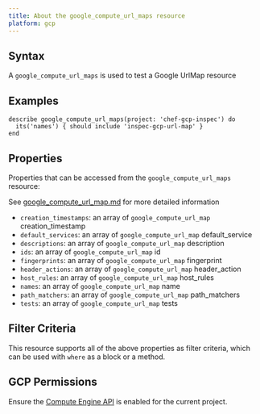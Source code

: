 ```yaml
---
title: About the google_compute_url_maps resource
platform: gcp
---
```


## Syntax
A `google_compute_url_maps` is used to test a Google UrlMap resource

## Examples
```
describe google_compute_url_maps(project: 'chef-gcp-inspec') do
  its('names') { should include 'inspec-gcp-url-map' }
end
```

## Properties
Properties that can be accessed from the `google_compute_url_maps` resource:

See [google_compute_url_map.md](google_compute_url_map.md) for more detailed information
  * `creation_timestamps`: an array of `google_compute_url_map` creation_timestamp
  * `default_services`: an array of `google_compute_url_map` default_service
  * `descriptions`: an array of `google_compute_url_map` description
  * `ids`: an array of `google_compute_url_map` id
  * `fingerprints`: an array of `google_compute_url_map` fingerprint
  * `header_actions`: an array of `google_compute_url_map` header_action
  * `host_rules`: an array of `google_compute_url_map` host_rules
  * `names`: an array of `google_compute_url_map` name
  * `path_matchers`: an array of `google_compute_url_map` path_matchers
  * `tests`: an array of `google_compute_url_map` tests

## Filter Criteria
This resource supports all of the above properties as filter criteria, which can be used
with `where` as a block or a method.

## GCP Permissions

Ensure the [Compute Engine API](https://console.cloud.google.com/apis/library/compute.googleapis.com/) is enabled for the current project.
